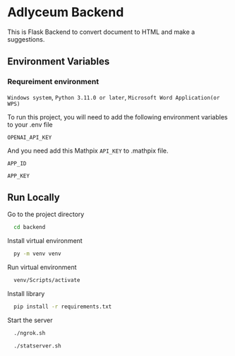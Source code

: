 
# Adlyceum Backend

This is Flask Backend to convert document to HTML and make a suggestions.


## Environment Variables

### Requreiment environment

`Windows system`, `Python 3.11.0 or later`, `Microsoft Word Application(or WPS)`

To run this project, you will need to add the following environment variables to your .env file

`OPENAI_API_KEY`

And you need add this Mathpix `API_KEY` to .mathpix file.

`APP_ID`

`APP_KEY`



## Run Locally


Go to the project directory

```bash
  cd backend
```

Install virtual environment

```bash
  py -m venv venv
```

Run virtual environment

```bash
  venv/Scripts/activate
```

Install library

```bash
  pip install -r requirements.txt
```

Start the server

```bash
  ./ngrok.sh
```
```bash
  ./statserver.sh
```

